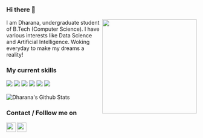 ### Hi there 👋
<img align="right" height="250" border-radius="50%" src="https://static01.nyt.com/images/2020/04/15/business/15Techfix-illo/15Techfix-illo-jumbo.gif?quality=90&auto=webp">
I am Dharana, undergraduate student of B.Tech (Computer Science). I have various interests like Data Science and Artificial Intelligence. Woking everyday to make my dreams a reality!

### My current skills
<img src = "https://img.shields.io/badge/-Pyhton3-257638?style=for-the-badge&logo=python&logoColor=white"> <img src = "https://img.shields.io/badge/-Flask-000000?style=for-the-badge&logo=flask&logoColor=white"> <img src = "https://img.shields.io/badge/-C++-00599C?style=for-the-badge&logo=C++&logoColor=white"> <img src = "https://img.shields.io/badge/-HTML5-E34F26?style=for-the-badge&logo=HTML5&logoColor=white"> <img src = "https://img.shields.io/badge/-CSS3-1572B6?style=for-the-badge&logo=css3&logoColor=white"> <img src = "https://img.shields.io/badge/-MySQL-c815c3?style=for-the-badge&logo=MySQL&logoColor=white"> </br>
</br>
![Dharana's Github Stats](https://github-readme-stats.vercel.app/api?username=Dharana23&show_icons=true&title_color=fff&icon_color=79ff97&text_color=9f9f9f&bg_color=151515)

### Contact / Folllow me on
<a href="mailto:dharana2301@gmail.com">
  <img align="left" width="25px" src="https://cdn.jsdelivr.net/npm/simple-icons@3.4.0/icons/gmail.svg" />
</a>
<a href="https://www.linkedin.com/in/dharana/">
  <img align="left" width="25px" src="https://cdn.jsdelivr.net/npm/simple-icons@v3/icons/linkedin.svg" />
</a>
